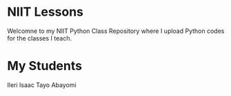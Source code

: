 # NIIT Lessons
Welcomne to my NIIT Python Class Repository where I upload Python codes for the classes I teach.

# My Students

Ileri
Isaac
Tayo
Abayomi
